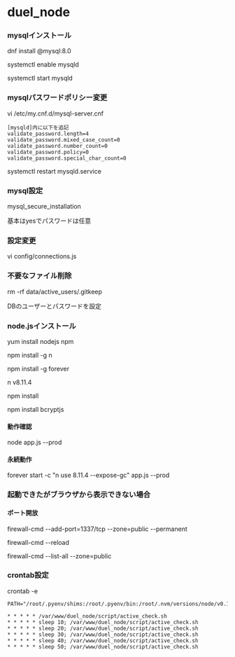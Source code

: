 # duel_node

### mysqlインストール
dnf install @mysql:8.0

systemctl enable mysqld

systemctl start mysqld

### mysqlパスワードポリシー変更
vi /etc/my.cnf.d/mysql-server.cnf

```
[mysqld]内に以下を追記
validate_password.length=4
validate_password.mixed_case_count=0
validate_password.number_count=0
validate_password.policy=0
validate_password.special_char_count=0
```

systemctl restart mysqld.service

### mysql設定
mysql_secure_installation

基本はyesでパスワードは任意

### 設定変更
vi config/connections.js

### 不要なファイル削除
rm -rf data/active_users/.gitkeep

DBのユーザーとパスワードを設定

### node.jsインストール
yum install nodejs npm

npm install -g n

npm install -g forever

n v8.11.4

npm install

npm install bcryptjs

#### 動作確認
node app.js --prod

#### 永続動作
forever start -c "n use 8.11.4 --expose-gc" app.js --prod

### 起動できたがブラウザから表示できない場合
#### ポート開放
firewall-cmd --add-port=1337/tcp --zone=public --permanent

firewall-cmd --reload

firewall-cmd --list-all --zone=public

### crontab設定
crontab -e

```
PATH="/root/.pyenv/shims:/root/.pyenv/bin:/root/.nvm/versions/node/v0.12.7/bin:/root/.pyenv/shims:/root/.pyenv/bin:/root/.pyenv/shims:/root/.pyenv/bin:/usr/local/sbin:/usr/local/bin:/sbin:/bin:/usr/sbin:/usr/bin:/root/bin:/usr/local/go/bin:/root/bin:/usr/local/go/bin:/root/bin:/usr/local/go/bin"

* * * * * /var/www/duel_node/script/active_check.sh
* * * * * sleep 10; /var/www/duel_node/script/active_check.sh
* * * * * sleep 20; /var/www/duel_node/script/active_check.sh
* * * * * sleep 30; /var/www/duel_node/script/active_check.sh
* * * * * sleep 40; /var/www/duel_node/script/active_check.sh
* * * * * sleep 50; /var/www/duel_node/script/active_check.sh
```
